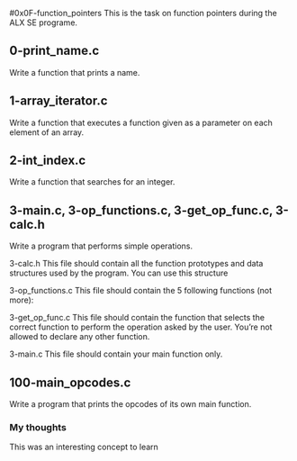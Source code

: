 #0x0F-function_pointers
This is the task on function pointers during the ALX SE programe.

## 0-print_name.c
Write a function that prints a name.

## 1-array_iterator.c
Write a function that executes a function given as a parameter on each element of an array.

## 2-int_index.c
Write a function that searches for an integer.

## 3-main.c, 3-op_functions.c, 3-get_op_func.c, 3-calc.h
Write a program that performs simple operations.

3-calc.h
This file should contain all the function prototypes and data structures used by the program. You can use this structure

3-op_functions.c
This file should contain the 5 following functions (not more):

3-get_op_func.c
This file should contain the function that selects the correct function to perform the operation asked by the user. You’re not allowed to declare any other function.

3-main.c
This file should contain your main function only.

## 100-main_opcodes.c
Write a program that prints the opcodes of its own main function.

### My thoughts
This was an interesting concept to learn
